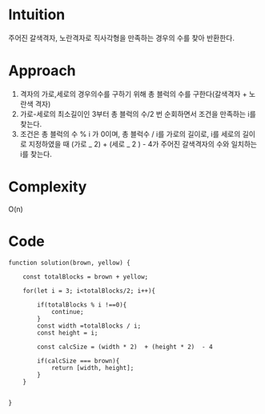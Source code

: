 # Intuition

주어진 갈색격자, 노란격자로 직사각형을 만족하는 경우의 수를 찾아 반환한다.

# Approach

1. 격자의 가로,세로의 경우의수를 구하기 위해 총 블럭의 수를 구한다(갈색격자 + 노란색 격자)
2. 가로-세로의 최소길이인 3부터 총 블럭의 수/2 번 순회하면서 조건을 만족하는 i를 찾는다.
3. 조건은 총 블럭의 수 % i 가 0이며, 총 블럭수 / i를 가로의 길이로, i를 세로의 길이로 지정하였을 때 (가로 _ 2) + (세로 _ 2 ) - 4가 주어진 갈색격자의 수와 일치하는 i를 찾는다.

# Complexity

O(n)

# Code

```
function solution(brown, yellow) {

    const totalBlocks = brown + yellow;

    for(let i = 3; i<totalBlocks/2; i++){

        if(totalBlocks % i !==0){
            continue;
        }
        const width =totalBlocks / i;
        const height = i;

        const calcSize = (width * 2)  + (height * 2)  - 4

        if(calcSize === brown){
            return [width, height];
        }
    }


}

```
